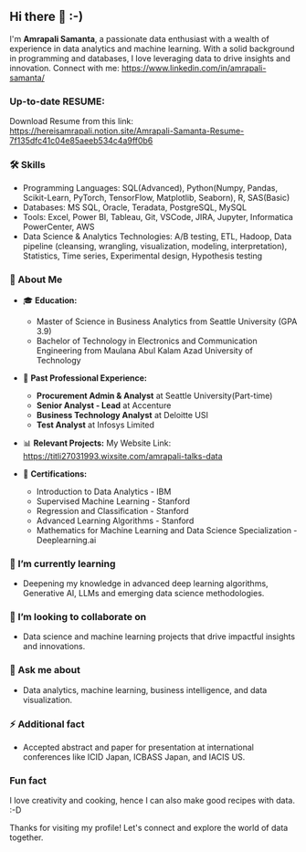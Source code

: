 ## Hi there 👋 :-)

I'm **Amrapali Samanta**, a passionate data enthusiast with a wealth of experience in data analytics and machine learning. With a solid background in programming and databases, I love leveraging data to drive insights and innovation. 
Connect with me: https://www.linkedin.com/in/amrapali-samanta/

### Up-to-date RESUME:
Download Resume from this link:
https://hereisamrapali.notion.site/Amrapali-Samanta-Resume-7f135dfc41c04e85aeeb534c4a9ff0b6

### 🛠️ Skills

  - Programming Languages: SQL(Advanced), Python(Numpy, Pandas, Scikit-Learn, PyTorch, TensorFlow, Matplotlib, Seaborn), R, SAS(Basic)
  - Databases: MS SQL, Oracle, Teradata, PostgreSQL, MySQL
  - Tools: Excel, Power BI, Tableau, Git, VSCode, JIRA, Jupyter, Informatica PowerCenter, AWS
  - Data Science & Analytics Technologies: A/B testing, ETL, Hadoop, Data pipeline (cleansing, wrangling, visualization,
modeling, interpretation), Statistics, Time series, Experimental design, Hypothesis testing

### 🌟 About Me
- 🎓 **Education:** 
  - Master of Science in Business Analytics from Seattle University (GPA 3.9)
  - Bachelor of Technology in Electronics and Communication Engineering from Maulana Abul Kalam Azad University of Technology


- 💼 **Past Professional Experience:** 
  - **Procurement Admin & Analyst** at Seattle University(Part-time)
  - **Senior Analyst - Lead** at Accenture
  - **Business Technology Analyst** at Deloitte USI
  - **Test Analyst** at Infosys Limited

- 📊 **Relevant Projects:**
My Website Link: https://titli27031993.wixsite.com/amrapali-talks-data

- 📜 **Certifications:** 
  - Introduction to Data Analytics - IBM
  - Supervised Machine Learning - Stanford
  - Regression and Classification - Stanford
  - Advanced Learning Algorithms - Stanford
  - Mathematics for Machine Learning and Data Science Specialization - Deeplearning.ai

### 🌱 I’m currently learning
- Deepening my knowledge in advanced deep learning algorithms, Generative AI, LLMs and emerging data science methodologies.

### 👯 I’m looking to collaborate on
- Data science and machine learning projects that drive impactful insights and innovations.

### 💬 Ask me about
- Data analytics, machine learning, business intelligence, and data visualization.

### ⚡ Additional fact
- Accepted abstract and paper for presentation at international conferences like ICID Japan, ICBASS Japan, and IACIS US.

### Fun fact
I love creativity and cooking, hence I can also make good recipes with data. :-D

Thanks for visiting my profile! Let's connect and explore the world of data together.

